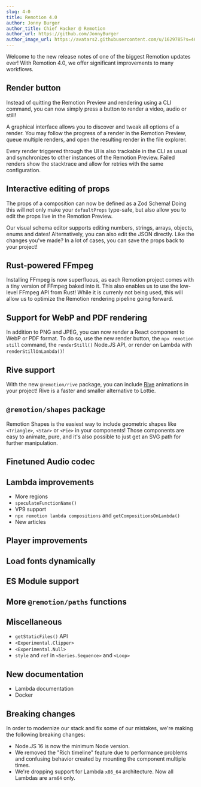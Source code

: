 ```yaml
---
slug: 4-0
title: Remotion 4.0
author: Jonny Burger
author_title: Chief Hacker @ Remotion
author_url: https://github.com/JonnyBurger
author_image_url: https://avatars2.githubusercontent.com/u/1629785?s=460&u=12eb94da6070d00fc924761ce06e3a428d01b7e9&v=4
---
```


Welcome to the new release notes of one of the biggest Remotion updates ever! With Remotion 4.0, we offer significant improvements to many workflows.

## Render button

Instead of quitting the Remotion Preview and rendering using a CLI command, you can now simply press a button to render a video, audio or still!

A graphical interface allows you to discover and tweak all options of a render. You may follow the progress of a render in the Remotion Preview, queue multiple renders, and open the resulting render in the file explorer.

Every render triggered through the UI is also trackable in the CLI as usual and synchronizes to other instances of the Remotion Preview. Failed renders show the stacktrace and allow for retries with the same configuration.

## Interactive editing of props

The props of a composition can now be defined as a Zod Schema! Doing this will not only make your `defaultProps` type-safe, but also allow you to edit the props live in the Remotion Preview.

Our visual schema editor supports editing numbers, strings, arrays, objects, enums and dates! Alternatively, you can also edit the JSON directly. Like the changes you've made? In a lot of cases, you can save the props back to your project!

## Rust-powered FFmpeg

Installing FFmpeg is now superfluous, as each Remotion project comes with a tiny version of FFmpeg baked into it. This also enables us to use the low-level FFmpeg API from Rust! While it is currenly not being used, this will allow us to optimize the Remotion rendering pipeline going forward.

## Support for WebP and PDF rendering

In addition to PNG and JPEG, you can now render a React component to WebP or PDF format. To do so, use the new render button, the `npx remotion still` command, the `renderStill()` Node.JS API, or render on Lambda with `renderStillOnLambda()`!

## Rive support

With the new `@remotion/rive` package, you can include [Rive](https://rive.app) animations in your project! Rive is a faster and smaller alternative to Lottie.

## `@remotion/shapes` package

Remotion Shapes is the easiest way to include geometric shapes like `<Triangle>`, `<Star>` or `<Pie>` in your components! Those components are easy to animate, pure, and it's also possible to just get an SVG path for further manipulation.

## Finetuned Audio codec

## Lambda improvements

- More regions
- `speculateFunctionName()`
- VP9 support
- `npx remotion lambda compositions` and `getCompositionsOnLambda()`
- New articles

## Player improvements

## Load fonts dynamically

## ES Module support

## More `@remotion/paths` functions

## Miscellaneous

- `getStaticFiles()` API
- `<Experimental.Clipper>`
- `<Experimental.Null>`
- `style` and `ref` in `<Series.Sequence>` and `<Loop>`

## New documentation

- Lambda documentation
- Docker

## Breaking changes

In order to modernize our stack and fix some of our mistakes, we're making the following breaking changes:

- Node.JS 16 is now the minimum Node version.
- We removed the "Rich timeline" feature due to performance problems and confusing behavior created by mounting the component multiple times.
- We're dropping support for Lambda `x86_64` architecture. Now all Lambdas are `arm64` only.
